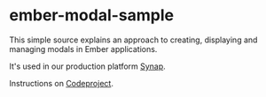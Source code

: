 # ember-modal-sample

This simple source explains an approach to creating, displaying and managing modals in Ember applications.

It's used in our production platform [Synap](https://synap.ac).

Instructions on [Codeproject](https://www.codeproject.com/script/Articles/ArticleVersion.aspx?waid=249848&aid=1213638).